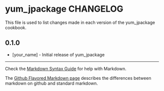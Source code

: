 yum_jpackage CHANGELOG
======================

This file is used to list changes made in each version of the yum_jpackage cookbook.

0.1.0
-----
- [your_name] - Initial release of yum_jpackage

- - -
Check the [Markdown Syntax Guide](http://daringfireball.net/projects/markdown/syntax) for help with Markdown.

The [Github Flavored Markdown page](http://github.github.com/github-flavored-markdown/) describes the differences between markdown on github and standard markdown.
